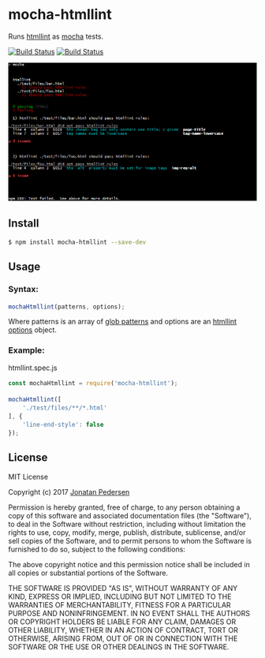 # mocha-htmllint
Runs [htmllint](https://github.com/htmllint/htmllint) as [mocha](https://github.com/mochajs/mocha) tests.

[![Build Status](https://travis-ci.org/jonatanpedersen/mocha-htmllint.svg?branch=master)](https://travis-ci.org/jonatanpedersen/mocha-htmllint)
[![Build Status](https://img.shields.io/npm/v/mocha-htmllint.svg)](https://www.npmjs.com/package/mocha-htmllint)

![output](https://raw.githubusercontent.com/jonatanpedersen/mocha-htmllint/master/output.png)

## Install

``` bash
$ npm install mocha-htmllint --save-dev
```

## Usage

### Syntax:
``` javascript
mochaHtmllint(patterns, options);
```

Where patterns is an array of [glob patterns](https://github.com/jpillora/node-glob-all) and options are an [htmllint options](https://github.com/htmllint/htmllint/wiki/Options) object.

### Example:

htmllint.spec.js
``` javascript
const mochaHtmllint = require('mocha-htmllint');

mochaHtmllint([
	'./test/files/**/*.html'
], {
	'line-end-style': false
});
```

## License
MIT License

Copyright (c) 2017 [Jonatan Pedersen](https://www.jonatanpedersen.com/)

Permission is hereby granted, free of charge, to any person obtaining a copy
of this software and associated documentation files (the "Software"), to deal
in the Software without restriction, including without limitation the rights
to use, copy, modify, merge, publish, distribute, sublicense, and/or sell
copies of the Software, and to permit persons to whom the Software is
furnished to do so, subject to the following conditions:

The above copyright notice and this permission notice shall be included in all
copies or substantial portions of the Software.

THE SOFTWARE IS PROVIDED "AS IS", WITHOUT WARRANTY OF ANY KIND, EXPRESS OR
IMPLIED, INCLUDING BUT NOT LIMITED TO THE WARRANTIES OF MERCHANTABILITY,
FITNESS FOR A PARTICULAR PURPOSE AND NONINFRINGEMENT. IN NO EVENT SHALL THE
AUTHORS OR COPYRIGHT HOLDERS BE LIABLE FOR ANY CLAIM, DAMAGES OR OTHER
LIABILITY, WHETHER IN AN ACTION OF CONTRACT, TORT OR OTHERWISE, ARISING FROM,
OUT OF OR IN CONNECTION WITH THE SOFTWARE OR THE USE OR OTHER DEALINGS IN THE
SOFTWARE.
